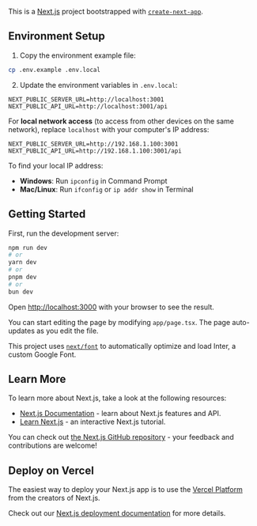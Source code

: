 This is a [Next.js](https://nextjs.org/) project bootstrapped with [`create-next-app`](https://github.com/vercel/next.js/tree/canary/packages/create-next-app).

## Environment Setup

1. Copy the environment example file:
```bash
cp .env.example .env.local
```

2. Update the environment variables in `.env.local`:
```env
NEXT_PUBLIC_SERVER_URL=http://localhost:3001
NEXT_PUBLIC_API_URL=http://localhost:3001/api
```

For **local network access** (to access from other devices on the same network), replace `localhost` with your computer's IP address:
```env
NEXT_PUBLIC_SERVER_URL=http://192.168.1.100:3001
NEXT_PUBLIC_API_URL=http://192.168.1.100:3001/api
```

To find your local IP address:
- **Windows**: Run `ipconfig` in Command Prompt
- **Mac/Linux**: Run `ifconfig` or `ip addr show` in Terminal

## Getting Started

First, run the development server:

```bash
npm run dev
# or
yarn dev
# or
pnpm dev
# or
bun dev
```

Open [http://localhost:3000](http://localhost:3000) with your browser to see the result.

You can start editing the page by modifying `app/page.tsx`. The page auto-updates as you edit the file.

This project uses [`next/font`](https://nextjs.org/docs/basic-features/font-optimization) to automatically optimize and load Inter, a custom Google Font.

## Learn More

To learn more about Next.js, take a look at the following resources:

- [Next.js Documentation](https://nextjs.org/docs) - learn about Next.js features and API.
- [Learn Next.js](https://nextjs.org/learn) - an interactive Next.js tutorial.

You can check out [the Next.js GitHub repository](https://github.com/vercel/next.js/) - your feedback and contributions are welcome!

## Deploy on Vercel

The easiest way to deploy your Next.js app is to use the [Vercel Platform](https://vercel.com/new?utm_medium=default-template&filter=next.js&utm_source=create-next-app&utm_campaign=create-next-app-readme) from the creators of Next.js.

Check out our [Next.js deployment documentation](https://nextjs.org/docs/deployment) for more details.
